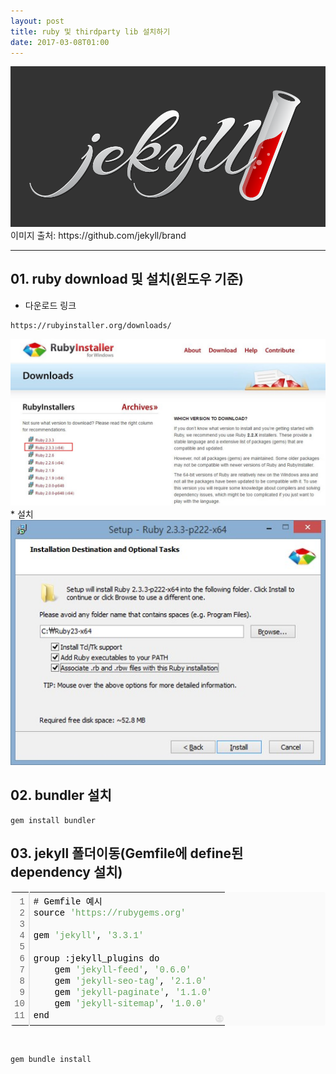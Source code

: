 ```yaml
---
layout: post
title: ruby 및 thirdparty lib 설치하기
date: 2017-03-08T01:00
---
```


<img class="fit image" src="/images/jekyll-logo-dark-solid.png">
이미지 출처: https://github.com/jekyll/brand

---

## 01. ruby download 및 설치(윈도우 기준)
* 다운로드 링크
```
https://rubyinstaller.org/downloads/
```
<img class="fit image" src="/images/post/jekyll01.jpg">
* 설치
<img class="fit image" src="/images/post/jekyll02.jpg">
 

## 02. bundler 설치

```
gem install bundler
```

## 03. jekyll 폴더이동(Gemfile에 define된 dependency 설치)
<p></p><div class="colorscripter-code" style="color:#010101; font-family:Consolas, 'Liberation Mono', Menlo, Courier, monospace !important; position:relative !important; overflow:auto"><table class="colorscripter-code-table __se_tbl_ext" style="margin:0; padding:0; border:none; background-color:#fafafa; border-radius:4px;" cellspacing="0" cellpadding="0"><tbody><tr><td style="padding:6px; border-right:2px solid #e5e5e5"><div style="margin: 0px; padding: 0px; word-break: normal; text-align: right; color: rgb(102, 102, 102); line-height: 130%;"><div style="line-height:130%">1</div><div style="line-height:130%">2</div><div style="line-height:130%">3</div><div style="line-height:130%">4</div><div style="line-height:130%">5</div><div style="line-height:130%">6</div><div style="line-height:130%">7</div><div style="line-height:130%">8</div><div style="line-height:130%">9</div><div style="line-height:130%">10</div><div style="line-height:130%">11</div></div></td><td style="padding:6px 0"><div style="margin: 0px; padding: 0px; line-height: 130%;"><div style="padding:0 6px; white-space:pre; line-height:130%">#&nbsp;Gemfile&nbsp;예시</div><div style="padding:0 6px; white-space:pre; line-height:130%">source&nbsp;<span style="color:#63a35c">'https://rubygems.org'</span></div><div style="padding:0 6px; white-space:pre; line-height:130%">&nbsp;</div><div style="padding:0 6px; white-space:pre; line-height:130%">gem&nbsp;<span style="color:#63a35c">'jekyll'</span>,&nbsp;<span style="color:#63a35c">'3.3.1'</span></div><div style="padding:0 6px; white-space:pre; line-height:130%">&nbsp;</div><div style="padding:0 6px; white-space:pre; line-height:130%">group&nbsp;:jekyll_plugins&nbsp;do</div><div style="padding:0 6px; white-space:pre; line-height:130%">&nbsp;&nbsp;&nbsp;&nbsp;gem&nbsp;<span style="color:#63a35c">'jekyll-feed'</span>,&nbsp;<span style="color:#63a35c">'0.6.0'</span></div><div style="padding:0 6px; white-space:pre; line-height:130%">&nbsp;&nbsp;&nbsp;&nbsp;gem&nbsp;<span style="color:#63a35c">'jekyll-seo-tag'</span>,&nbsp;<span style="color:#63a35c">'2.1.0'</span></div><div style="padding:0 6px; white-space:pre; line-height:130%">&nbsp;&nbsp;&nbsp;&nbsp;gem&nbsp;<span style="color:#63a35c">'jekyll-paginate'</span>,&nbsp;<span style="color:#63a35c">'1.1.0'</span></div><div style="padding:0 6px; white-space:pre; line-height:130%">&nbsp;&nbsp;&nbsp;&nbsp;gem&nbsp;<span style="color:#63a35c">'jekyll-sitemap'</span>,&nbsp;<span style="color:#63a35c">'1.0.0'</span></div><div style="padding:0 6px; white-space:pre; line-height:130%">end</div></div></td><td style="vertical-align:bottom; padding:0 2px 4px 0"><a href="http://colorscripter.com/info#e" target="_blank" style="text-decoration:none; color:white"><span style="font-size: 9px; word-break: normal; background-color: rgb(229, 229, 229); border-radius: 10px; padding: 1px;">cs</span></a></td></tr></tbody></table></div><p><br></p>

```
gem bundle install
```
